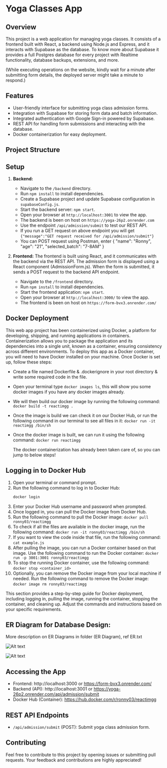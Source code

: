 # Yoga Classes App

## Overview

This project is a web application for managing yoga classes. It consists of a frontend built with React, a backend using Node.js and Express, and it interacts with Supabase as the database. 
To know more about Supabase it provides a full Postgres database for every project with Realtime functionality, database backups, extensions, and more.

(While executing operations on the website, kindly wait for a minute after submitting form details, the deployed server might take a minute to respond.)
## Features

- User-friendly interface for submitting yoga class admission forms.
- Integration with Supabase for storing form data and batch information.
- Integrated authentication with Google Sign-in powered by Supabase. 
- REST API for handling form submissions and interacting with the database.
- Docker containerization for easy deployment.

## Project Structure


## Setup

1. **Backend:**
   - Navigate to the `/backend` directory.
   - Run `npm install` to install dependencies.
   - Create a Supabase project and update Supabase configuration in `supabaseConfig.js`.
   - Start the backend server: `npm start`.
   - Open your browser at `http://localhost:3001` to view the app.
   - The backend is been on host on `https://yoga-26p2.onrender.com`
   - Use the endpoint `/api/admission/submit` to test our REST API.
   - If you run a GET request on above endpoint you will get `{"message":"GET request received for /api/admission/submit"}`
   - You can POST request using Postman, enter 
        {
        "name": "Ronny",
        "age": "21",
        "selected_batch": "7-8AM"
        }

2. **Frontend:**
The frontend is built using React, and it communicates with the backend via the REST API.
The admission form is displayed using a React component (AdmissionForm.js).
When the form is submitted, it sends a POST request to the backend API endpoint.

   - Navigate to the `/frontend` directory.
   - Run `npm install` to install dependencies.
   - Start the frontend application: `npm start`.
   - Open your browser at `http://localhost:3000/` to view the app.
   - The frontend is been on host on `https://form-bvx3.onrender.com/`

## Docker Deployment
This web app project has been containerized using Docker, a platform for developing, shipping, and running applications in containers. Containerization allows you to package the application and its dependencies into a single unit, known as a container, ensuring consistency across different environments.
To deploy this app as a Docker container, you will need to have Docker installed on your machine. Once Docker is set up, follow these steps:
- Create a file named Dockerfile & .dockerignore in your root directory & write some required code in the file.
- Open your terminal type `docker images ls`, this will show you some docker images if you have any docker images already.
- We will then build our docker image by running the following command:
  `docker build -t reactimgg .`
- Once the image is build we can check it on our Docker Hub, or run the following command in our terminal to see all files in it:
  `docker run -it reactimgg /bin/sh`
- Once the docker image is built, we can run it using the following command:
  `docker run reactimgg`

    The docker containerization has already been taken care of, so you can jump to below steps!

## Logging in to Docker Hub
1. Open your terminal or command prompt.
2. Run the following command to log in to Docker Hub:
   ```bash
   docker login
3. Enter your Docker Hub username and password when prompted.
4. Once logged in, you can pull the Docker image from Docker Hub.
5. Run the following command to pull the Docker image:
   `docker pull ronny03/reactimgg`
6. To check if all the files are available in the docker image, run the following command:
    `docker run -it ronny03/reactimgg /bin/sh`
7. If you want to view the code inside that file, run the following command:
    `cat example.js`
8. After pulling the image, you can run a Docker container based on that image.
   Use the following command to run the Docker container:
   `docker run -p 3001:3001 ronny03/reactimgg`
9. To stop the running Docker container, use the following command:
   `docker stop <container_id>`
10. Optionally, you can remove the Docker image from your local machine if needed.
    Run the following command to remove the Docker image:
    `docker image rm ronny03/reactimgg`


This section provides a step-by-step guide for Docker deployment, including logging in, pulling the image, running the container, stopping the container, and cleaning up. Adjust the commands and instructions based on your specific requirements.

## ER Diagram for Database Design:

More description on ER Diagrams in folder (ER Diagram), ref ER.txt

![Alt text](image.png)  

![Alt text](flex.drawio.png)  

## Accessing the App

- Frontend: http://localhost:3000 or https://form-bvx3.onrender.com/
- Backend (API): http://localhost:3001 or https://yoga-26p2.onrender.com/api/admission/submit
- Docker Hub (Container): https://hub.docker.com/r/ronny03/reactimgg

## REST API Endpoints

- `/api/admission/submit` (POST): Submit yoga class admission form.

## Contributing

Feel free to contribute to this project by opening issues or submitting pull requests. Your feedback and contributions are highly appreciated!




